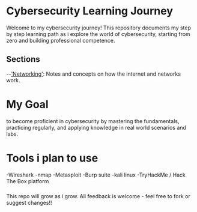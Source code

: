 # Cybersecurity Learning Journey
Welcome to my cybersecurity journey! This repository documents my step by step learning path as i explore the world of cybersecurity, starting from zero and building professional competence.

## Sections 

--['Networking'](./Networking): Notes and concepts on how the internet and networks work.



# My Goal 

to become proficient in cybersecurity by mastering the fundamentals, practicing regularly, and applying knowledge in real world scenarios and labs.

# Tools i plan to use

-Wireshark
-nmap
-Metasploit
-Burp suite
-kali linux
-TryHackMe / Hack The Box platform


### 
 This repo will grow as i grow. All feedback is welcome - feel free to fork or suggest changes!!



